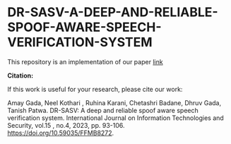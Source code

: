 # DR-SASV-A-DEEP-AND-RELIABLE-SPOOF-AWARE-SPEECH-VERIFICATION-SYSTEM

This repository is an implementation of our paper [link](https://ijits-bg.com/index.php/2023.v15.i4.09)

**Citation:**

If this work is useful for your research, please cite our work:

Amay Gada, Neel Kothari , Ruhina Karani, Chetashri Badane, Dhruv Gada, Tanish Patwa. DR-SASV: A deep and reliable spoof aware speech verification system. International Journal on Information Technologies and Security, vol.15 , no.4, 2023, pp. 93-106. https://doi.org/10.59035/FFMB8272.
